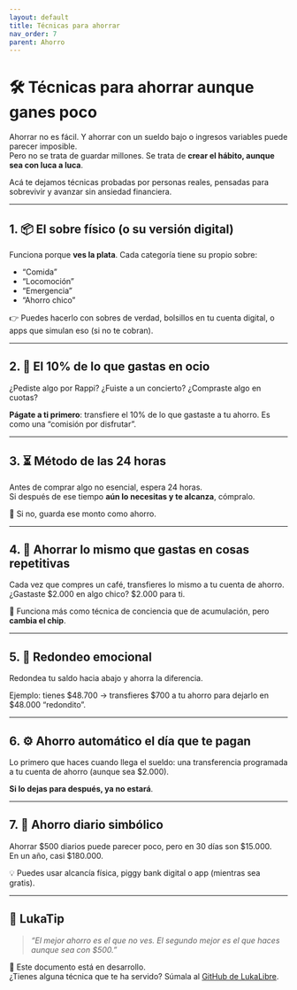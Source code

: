 ```yaml
---
layout: default
title: Técnicas para ahorrar
nav_order: 7
parent: Ahorro
---
```


# 🛠️ Técnicas para ahorrar aunque ganes poco

Ahorrar no es fácil. Y ahorrar con un sueldo bajo o ingresos variables puede parecer imposible.  
Pero no se trata de guardar millones. Se trata de **crear el hábito, aunque sea con luca a luca**.

Acá te dejamos técnicas probadas por personas reales, pensadas para sobrevivir y avanzar sin ansiedad financiera.

---

## 1. 📦 El sobre físico (o su versión digital)

Funciona porque **ves la plata**. Cada categoría tiene su propio sobre:

- “Comida”
- “Locomoción”
- “Emergencia”
- “Ahorro chico”

👉 Puedes hacerlo con sobres de verdad, bolsillos en tu cuenta digital, o apps que simulan eso (si no te cobran).

---

## 2. 🧾 El 10% de lo que gastas en ocio

¿Pediste algo por Rappi? ¿Fuiste a un concierto? ¿Compraste algo en cuotas?

**Págate a ti primero**: transfiere el 10% de lo que gastaste a tu ahorro. Es como una “comisión por disfrutar”.

---

## 3. ⏳ Método de las 24 horas

Antes de comprar algo no esencial, espera 24 horas.  
Si después de ese tiempo **aún lo necesitas y te alcanza**, cómpralo.

🧠 Si no, guarda ese monto como ahorro.

---

## 4. 🔁 Ahorrar lo mismo que gastas en cosas repetitivas

Cada vez que compres un café, transfieres lo mismo a tu cuenta de ahorro.  
¿Gastaste $2.000 en algo chico? $2.000 para ti.

📌 Funciona más como técnica de conciencia que de acumulación, pero **cambia el chip**.

---

## 5. 🧠 Redondeo emocional

Redondea tu saldo hacia abajo y ahorra la diferencia.

Ejemplo: tienes $48.700 → transfieres $700 a tu ahorro para dejarlo en $48.000 “redondito”.

---

## 6. ⚙️ Ahorro automático el día que te pagan

Lo primero que haces cuando llega el sueldo: una transferencia programada a tu cuenta de ahorro (aunque sea $2.000).

**Si lo dejas para después, ya no estará**.

---

## 7. 📆 Ahorro diario simbólico

Ahorrar $500 diarios puede parecer poco, pero en 30 días son $15.000.  
En un año, casi $180.000.

💡 Puedes usar alcancía física, piggy bank digital o app (mientras sea gratis).

---

## 🧠 LukaTip

> *“El mejor ahorro es el que no ves. El segundo mejor es el que haces aunque sea con $500.”*

📌 Este documento está en desarrollo.  
¿Tienes alguna técnica que te ha servido? Súmala al [GitHub de LukaLibre](https://github.com/raestrada/lukalibre).
